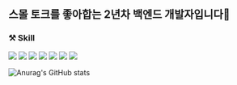 ## 스몰 토크를 좋아합는 2년차 백엔드 개발자입니다👋
### ⚒ Skill
<img src="https://img.shields.io/badge/java-007396?style=for-the-badge&logo=OpenJDK&logoColor=white">
<img src="https://img.shields.io/badge/springboot-6DB33F?style=for-the-badge&logo=springboot&logoColor=white">
<img src="https://img.shields.io/badge/Hibernate-59666C?style=for-the-badge&logo=Hibernate&logoColor=white">
<img src="https://img.shields.io/badge/MySQL-4479A1?style=for-the-badge&logo=MySQL&logoColor=white">
<img src="https://img.shields.io/badge/Redis-DC382D?style=for-the-badge&logo=Redis&logoColor=white"> 
<img src="https://img.shields.io/badge/docker-%230db7ed.svg?style=for-the-badge&logo=docker&logoColor=white"> 
<img src="https://img.shields.io/badge/Amazon%20EC2-FF9900?style=for-the-badge&logo=Amazon%20EC2&logoColor=white">

![Anurag's GitHub stats](https://github-readme-stats.vercel.app/api?username=jonghunbaek&show_icons=true&theme=tokyonight)
<!--
**jonghunbaek/jonghunbaek** is a ✨ _special_ ✨ repository because its `README.md` (this file) appears on your GitHub profile.

